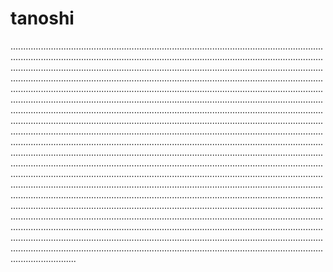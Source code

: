 # tanoshi
..........................................................................................................................................................................................................................................................................................................................................................................................................................................................................................................................................................................................................................................................................................................................................................................................................................................................................................................................................................................................................................................................................................................................................................................................................................................................................................................................................................................................................................................................................................................................................................................................................................................................................................................................................................................................................................................................................................................................................................................................................................................................................................................................................................................................................................................................................................................................................................................................................................................................................................................................................................................................................